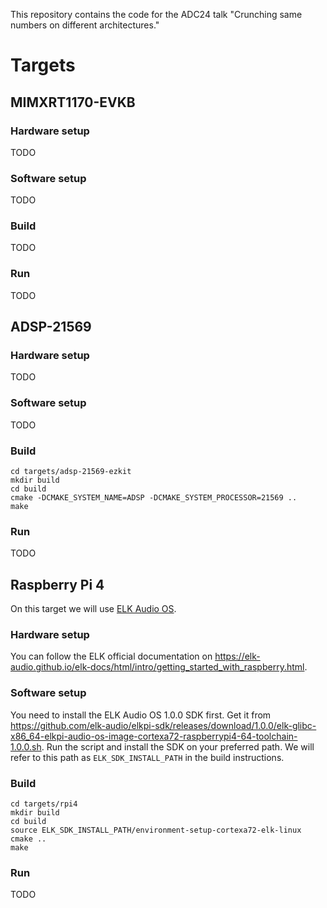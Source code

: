 This repository contains the code for the ADC24 talk "Crunching same numbers on different architectures."

# Targets


## MIMXRT1170-EVKB
### Hardware setup
TODO

### Software setup
TODO

### Build
TODO

### Run
TODO


## ADSP-21569
### Hardware setup
TODO

### Software setup
TODO

### Build
```
cd targets/adsp-21569-ezkit
mkdir build
cd build
cmake -DCMAKE_SYSTEM_NAME=ADSP -DCMAKE_SYSTEM_PROCESSOR=21569 ..
make
```

### Run
TODO


## Raspberry Pi 4
On this target we will use [ELK Audio OS](https://www.elk.audio/).

### Hardware setup
You can follow the ELK official documentation on https://elk-audio.github.io/elk-docs/html/intro/getting_started_with_raspberry.html.

### Software setup
You need to install the ELK Audio OS 1.0.0 SDK first.
Get it from https://github.com/elk-audio/elkpi-sdk/releases/download/1.0.0/elk-glibc-x86_64-elkpi-audio-os-image-cortexa72-raspberrypi4-64-toolchain-1.0.0.sh.
Run the script and install the SDK on your preferred path. We will refer to this path as `ELK_SDK_INSTALL_PATH` in the build instructions.

### Build
```
cd targets/rpi4
mkdir build
cd build
source ELK_SDK_INSTALL_PATH/environment-setup-cortexa72-elk-linux
cmake ..
make
```

### Run
TODO
